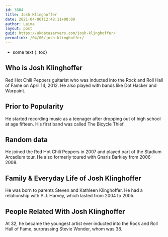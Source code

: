 ```yaml
---
id: 3884
title: Josh Klinghoffer
date: 2021-04-06T12:48:11+00:00
author: Laima
layout: post
guid: https://ukdataservers.com/josh-klinghoffer/
permalink: /04/06/josh-klinghoffer/
---
```


* some text
{: toc}


## Who is Josh Klinghoffer
                  
                  
                  
Red Hot Chili Peppers guitarist who was inducted into the Rock and Roll Hall of Fame on April 14, 2012. He also played with bands like Dot Hacker and Warpaint.
                  
              
            
              
            
                
                
                
## Prior to Popularity
                  
                  
                  
He started recording music as a teenager after dropping out of high school at age fifteen. His first band was called The Bicycle Thief.
                  
              
            
              
            
                
                
                
## Random data
                  
                  
                  
He joined the Red Hot Chili Peppers in 2007 and played part of the Stadium Arcadium tour. He also formerly toured with Gnarls Barkley from 2006-2008.
                  
              
            
              
            
                
                
                
## Family & Everyday Life of Josh Klinghoffer
                  
                  
                  
He was born to parents Steven and Kathleen Klinghoffer. He had a relationship with P.J. Harvey, which lasted from 2004 to 2005.
                  
              
            
              
            
                
                
                
## People Related With Josh Klinghoffer
                  
                  
                  
At 32, he became the youngest artist ever inducted into the Rock and Roll Hall of Fame, surprassing Stevie Wonder, whom was 38.
                  
              
            
              
            
                
              
            
              
              
            
            
              
            
          
          
          